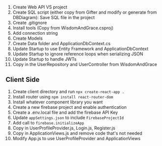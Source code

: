 

1. Create Web API VS project
1. Create SQL script (either copy from Gifter and modify or generate from DBDiagram): Save SQL file in the project
1. Create .gitignore
1. Install tools (Copy from WisdomAndGrace.csproj)
1. Add connection string
1. Create Models
1. Create Data folder and ApplicationDbContext.cs
1. Update Startup to use Entity Framework and ApplicationDbContext
1. Update Startup to ignore reference loops when serializing JSON
1. Update Startup to handle JWTs
1. Copy in the UserRepository and UserController from WisdomAndGrace

## Client Side

1. Create client directory and run `npx create-react-app .`
1. Install router using `npm install react-router-dom`
1. Install whatever component library you want
1. Create a new firebase project and enable authentication
1. Create a .env.local file and add the firebase API Key
1. Update `appSettings.json` to include `FirebaseProjectId`
1. Add call to `firebase.initializeApp`
1. Copy in UserProfileProvider.js, Login.js, Register.js
1. Copy in ApplicationViews.js and remove code that's not needed
1. Modify App.js to use UserProfileProvider and ApplicationViews